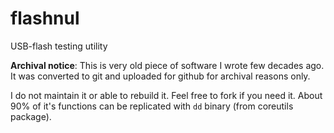 flashnul
========

USB-flash testing utility

**Archival notice**: This is very old piece of software I wrote few decades ago. It was converted to git and uploaded for github for archival reasons only.

I do not maintain it or able to rebuild it. Feel free to fork if you need it. About 90% of it's functions can be replicated with `dd` binary (from coreutils package).
